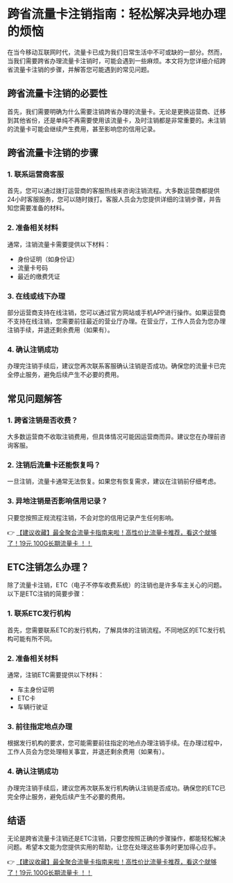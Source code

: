 # 跨省流量卡注销指南：轻松解决异地办理的烦恼

在当今移动互联网时代，流量卡已成为我们日常生活中不可或缺的一部分。然而，当我们需要跨省办理流量卡注销时，可能会遇到一些麻烦。本文将为您详细介绍跨省流量卡注销的步骤，并解答您可能遇到的常见问题。

## 跨省流量卡注销的必要性

首先，我们需要明确为什么需要注销跨省办理的流量卡。无论是更换运营商、迁移到其他省份，还是单纯不再需要使用该流量卡，及时注销都是非常重要的。未注销的流量卡可能会继续产生费用，甚至影响您的信用记录。

## 跨省流量卡注销的步骤

### 1. 联系运营商客服

首先，您可以通过拨打运营商的客服热线来咨询注销流程。大多数运营商都提供24小时客服服务，您可以随时拨打。客服人员会为您提供详细的注销步骤，并告知您需要准备的材料。

### 2. 准备相关材料

通常，注销流量卡需要提供以下材料：
- 身份证明（如身份证）
- 流量卡号码
- 最近的缴费凭证

### 3. 在线或线下办理

部分运营商支持在线注销，您可以通过官方网站或手机APP进行操作。如果运营商不支持在线注销，您需要前往最近的营业厅办理。在营业厅，工作人员会为您办理注销手续，并退还剩余费用（如果有）。

### 4. 确认注销成功

办理完注销手续后，建议您再次联系客服确认注销是否成功。确保您的流量卡已完全停止服务，避免后续产生不必要的费用。

## 常见问题解答

### 1. 跨省注销是否收费？

大多数运营商不收取注销费用，但具体情况可能因运营商而异。建议您在办理前咨询客服。

### 2. 注销后流量卡还能恢复吗？

一旦注销，流量卡通常无法恢复。如果您有恢复需求，建议在注销前仔细考虑。

### 3. 异地注销是否影响信用记录？

只要您按照正规流程注销，不会对您的信用记录产生任何影响。

👉 [【建议收藏】最全聚合流量卡指南来啦！高性价比流量卡推荐，看这个就够了！19元 100G长期流量卡 ！！](https://bit.ly/Liuliangka)

## ETC注销怎么办理？

除了流量卡注销，ETC（电子不停车收费系统）的注销也是许多车主关心的问题。以下是ETC注销的简要步骤：

### 1. 联系ETC发行机构

首先，您需要联系ETC的发行机构，了解具体的注销流程。不同地区的ETC发行机构可能有所不同。

### 2. 准备相关材料

通常，注销ETC需要提供以下材料：
- 车主身份证明
- ETC卡
- 车辆行驶证

### 3. 前往指定地点办理

根据发行机构的要求，您可能需要前往指定的地点办理注销手续。在办理过程中，工作人员会为您处理相关事宜，并退还剩余费用（如果有）。

### 4. 确认注销成功

办理完注销手续后，建议您再次联系发行机构确认注销是否成功。确保您的ETC已完全停止服务，避免后续产生不必要的费用。

## 结语

无论是跨省流量卡注销还是ETC注销，只要您按照正确的步骤操作，都能轻松解决问题。希望本文能为您提供实用的帮助，让您在处理这些事务时更加得心应手。

👉 [【建议收藏】最全聚合流量卡指南来啦！高性价比流量卡推荐，看这个就够了！19元 100G长期流量卡 ！！](https://bit.ly/Liuliangka)